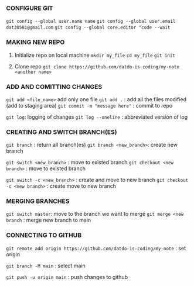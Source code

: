 
### CONFIGURE GIT
`git config --global user.name name`
`git config --global user.email dat30581@gmail.com`
`git config --global core.editor "code --wait`
### MAKING NEW REPO
1. Initialize repo on local machine
`mkdir my_file`
`cd my_file`
`git init`

2. Clone repo
`git clone https://github.com/datdo-is-coding/my-note <another name>`

### ADD AND COMITTING CHANGES 
`git add <file_name>` add only one file
`git add .` : add all the files modified (add to staging area)
`git commit -m "message here"` : commit to repo

`git log`: logging of changes
`git log --oneline` : abbreviated version of log

### CREATING AND SWITCH BRANCH(ES)
`git branch` : return all branch(es)
`git branch <new_branch>`: create new branch

`git switch <new_branch>` : move to existed branch
`git checkout <new branch>` : move to existed branch

`git switch -c <new_branch>` : create and  move to new branch
`git checkout -c <new branch>` : create move to new branch

### MERGING BRANCHES
`git switch master`: move to the branch we want to merge
`git merge <new branch` : merge new branch to main

### CONNECTING TO GITHUB
`git remote add origin https://github.com/datdo-is-coding/my-note` : set origin

`git branch -M main` : select main

`git push -u origin main` : push changes to github
